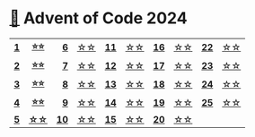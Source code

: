 # [🎄][aoc] Advent of Code 2024

|              |               |               |           |               |           |               |           |               |           |
|-------------:|:-------------:|--------------:|:---------:|--------------:|:---------:|--------------:|:---------:|--------------:|:---------:|
| **[1][d01]** | **[⭐⭐][s01]** |  **[6][d06]** | [☆☆][s06] | **[11][d11]** | [☆☆][s11] | **[16][d16]** | [☆☆][s16] | **[22][d22]** | [☆☆][s22] |
| **[2][d02]** | **[⭐⭐][s02]** |  **[7][d07]** | [☆☆][s07] | **[12][d12]** | [☆☆][s12] | **[17][d17]** | [☆☆][s17] | **[23][d23]** | [☆☆][s23] |
| **[3][d03]** | **[⭐⭐][s03]** |  **[8][d08]** | [☆☆][s08] | **[13][d13]** | [☆☆][s13] | **[18][d18]** | [☆☆][s18] | **[24][d24]** | [☆☆][s24] |
| **[4][d04]** | **[⭐⭐][s04]** |  **[9][d09]** | [☆☆][s09] | **[14][d14]** | [☆☆][s14] | **[19][d19]** | [☆☆][s19] | **[25][d25]** | [☆☆][s25] |
| **[5][d05]** | **[☆☆][s05]** | **[10][d10]** | [☆☆][s10] | **[15][d15]** | [☆☆][s15] | **[20][d20]** | [☆☆][s20] |               |           |

[aoc]: https://adventofcode.com/2024/

[d01]: https://adventofcode.com/2024/day/1
[d02]: https://adventofcode.com/2024/day/2
[d03]: https://adventofcode.com/2024/day/3
[d04]: https://adventofcode.com/2024/day/4
[d05]: https://adventofcode.com/2024/day/5
[d06]: https://adventofcode.com/2024/day/6
[d07]: https://adventofcode.com/2024/day/7
[d08]: https://adventofcode.com/2024/day/8
[d09]: https://adventofcode.com/2024/day/9
[d10]: https://adventofcode.com/2024/day/10
[d11]: https://adventofcode.com/2024/day/11
[d12]: https://adventofcode.com/2024/day/12
[d13]: https://adventofcode.com/2024/day/13
[d14]: https://adventofcode.com/2024/day/14
[d15]: https://adventofcode.com/2024/day/15
[d16]: https://adventofcode.com/2024/day/16
[d17]: https://adventofcode.com/2024/day/17
[d18]: https://adventofcode.com/2024/day/18
[d19]: https://adventofcode.com/2024/day/19
[d20]: https://adventofcode.com/2024/day/20
[d21]: https://adventofcode.com/2024/day/21
[d22]: https://adventofcode.com/2024/day/22
[d23]: https://adventofcode.com/2024/day/23
[d24]: https://adventofcode.com/2024/day/24
[d25]: https://adventofcode.com/2024/day/25

[s01]: src/main/kotlin/Day01.kt
[s02]: src/main/kotlin/Day02.kt
[s03]: src/main/kotlin/Day03.kt
[s04]: src/main/kotlin/Day04.kt
[s05]: src/main/kotlin/Day05.kt
[s06]: src/main/kotlin/Day06.kt
[s07]: src/main/kotlin/Day07.kt
[s08]: src/main/kotlin/Day08.kt
[s09]: src/main/kotlin/Day09.kt
[s10]: src/main/kotlin/Day10.kt
[s11]: src/main/kotlin/Day11.kt
[s12]: src/main/kotlin/Day12.kt
[s13]: src/main/kotlin/Day13.kt
[s14]: src/main/kotlin/Day14.kt
[s15]: src/main/kotlin/Day15.kt
[s16]: src/main/kotlin/Day16.kt
[s17]: src/main/kotlin/Day17.kt
[s18]: src/main/kotlin/Day18.kt
[s19]: src/main/kotlin/Day19.kt
[s20]: src/main/kotlin/Day20.kt
[s21]: src/main/kotlin/Day21.kt
[s22]: src/main/kotlin/Day22.kt
[s23]: src/main/kotlin/Day23.kt
[s24]: src/main/kotlin/Day24.kt
[s25]: src/main/kotlin/Day25.kt
